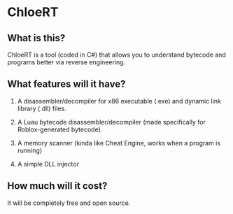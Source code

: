 # ChloeRT
## What is this?
ChloeRT is a tool (coded in C#) that allows you to understand bytecode and programs better via reverse engineering.

## What features will it have?
1. A disassembler/decompiler for x86 executable (.exe) and dynamic link library (.dll) files.

2. A Luau bytecode disassembler/decompiler (made specifically for Roblox-generated bytecode).

3. A memory scanner (kinda like Cheat Engine, works when a program is running)

4. A simple DLL injector

## How much will it cost?
It will be completely free and open source.
